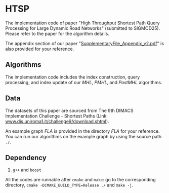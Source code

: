 # HTSP
The implementation code of paper "High Throughput Shortest Path Query Processing for Large Dynamic Road Networks" (submitted to SIGMOD25). Please refer to the paper for the algorithm details. 

The appendix section of our paper "[SupplementaryFile_Appendix_v2.pdf](https://github.com/ZXJ-DSA/HTSP/blob/main/SupplementaryFile_Appendix_v2.pdf)" is also provided for your reference.

## Algorithms

The implementation code includes the index construction, query processing, and index update of our *MHL*, *PMHL*, and *PostMHL* algorithms. 


## Data
The datasets of this paper are sourced from The 9th DIMACS Implementation Challenge - Shortest Paths (Link: www.dis.uniroma1.it/challenge9/download.shtml). 

An example graph *FLA* is provided in the directory *FLA* for your reference. You can run our algorithms on the example graph by using the source path `./`. 


## Dependency

1. `g++` and `boost`

All the codes are runnable after `cmake` and `make`: go to the corresponding directory, `cmake -DCMAKE_BUILD_TYPE=Release ./` and `make -j`.

